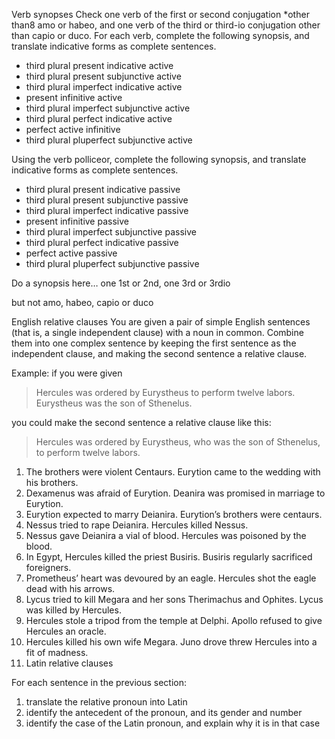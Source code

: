 Verb synopses
Check one verb of the first or second conjugation *other than8 amo or habeo, and one verb of the third or third-io conjugation other than capio or duco. For each verb, complete the following synopsis, and translate indicative forms as complete sentences.

- third plural present indicative active
- third plural present subjunctive active
- third plural imperfect indicative active
- present infinitive active
- third plural imperfect subjunctive active
- third plural perfect indicative active
- perfect active infinitive
- third plural pluperfect subjunctive active

Using the verb polliceor, complete the following synopsis, and translate indicative forms as complete sentences.

- third plural present indicative passive
- third plural present subjunctive passive
- third plural imperfect indicative passive
- present infinitive passive
- third plural imperfect subjunctive passive
- third plural perfect indicative passive
- perfect active passive
- third plural pluperfect subjunctive passive

Do a synopsis here… one 1st or 2nd, one 3rd or 3rdio

but not amo, habeo, capio or duco

English relative clauses
You are given a pair of simple English sentences (that is, a single independent clause) with a noun in common. Combine them into one complex sentence by keeping the first sentence as the independent clause, and making the second sentence a relative clause.

Example: if you were given

> Hercules was ordered by Eurystheus to perform twelve labors. Eurystheus was the son of Sthenelus.

you could make the second sentence a relative clause like this:

> Hercules was ordered by Eurystheus, who was the son of Sthenelus, to perform twelve labors.

1. The brothers were violent Centaurs. Eurytion came to the wedding with his brothers.
1. Dexamenus was afraid of Eurytion. Deanira was promised in marriage to Eurytion.
1. Eurytion expected to marry Deianira. Eurytion’s brothers were centaurs.
1. Nessus tried to rape Deianira. Hercules killed Nessus.
1. Nessus gave Deianira a vial of blood. Hercules was poisoned by the blood.
1. In Egypt, Hercules killed the priest Busiris. Busiris regularly sacrificed foreigners.
1. Prometheus’ heart was devoured by an eagle. Hercules shot the eagle dead with his arrows.
1. Lycus tried to kill Megara and her sons Therimachus and Ophites. Lycus was killed by Hercules.
1. Hercules stole a tripod from the temple at Delphi. Apollo refused to give Hercules an oracle.
1. Hercules killed his own wife Megara. Juno drove threw Hercules into a fit of madness.
1. Latin relative clauses

For each sentence in the previous section:

1. translate the relative pronoun into Latin
1. identify the antecedent of the pronoun, and its gender and number
1. identify the case of the Latin pronoun, and explain why it is in that case
